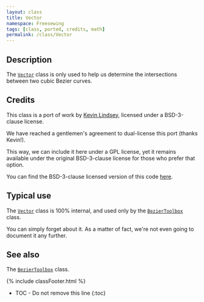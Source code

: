 ```yaml
---
layout: class
title: Vector
namespace: Freesewing
tags: [class, ported, credits, math]
permalink: /class/Vector
---
```

## Description 

The [`Vector`](Vector) class is only used to help us 
determine the intersections between two cubic Bezier curves.

## Credits

This class is a port of work by [Kevin Lindsey](http://www.kevlindev.com/),
licensed under a BSD-3-clause license.

We have reached a gentlemen's agreement to dual-license this port (thanks Kevin!).

This way, we can include it here under a GPL license, yet it remains
available under the original BSD-3-clause license
for those who prefer that option.

You can find the BSD-3-clause licensed version of this code [here](FIXME).

## Typical use

The [`Vector`](Vector) class is 100% internal, and used
only by the [`BezierToolbox`](BezierToolbox) class. 

You can simply forget about it. As a matter of fact, we're not even going
to document it any further.

## See also

The [`BezierToolbox`](BezierToolbox) class.

{% include classFooter.html %}
* TOC - Do not remove this line
{:toc}

